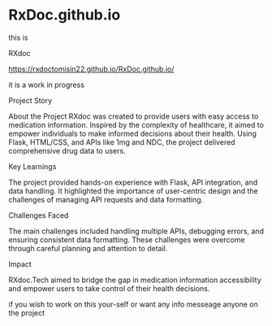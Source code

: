 # RxDoc.github.io

this is 

RXdoc

https://rxdoctomisin22.github.io/RxDoc.github.io/

it is a work in progress


Project Story

About the Project
RXdoc was created to provide users with easy access to medication information. Inspired by the complexity of healthcare, it aimed to empower individuals to make informed decisions about their health. Using Flask, HTML/CSS, and APIs like 1mg and NDC, the project delivered comprehensive drug data to users.

Key Learnings

The project provided hands-on experience with Flask, API integration, and data handling. It highlighted the importance of user-centric design and the challenges of managing API requests and data formatting.

Challenges Faced

The main challenges included handling multiple APIs, debugging errors, and ensuring consistent data formatting. These challenges were overcome through careful planning and attention to detail.

Impact

RXdoc.Tech aimed to bridge the gap in medication information accessibility and empower users to take control of their health decisions.





if you wish to work on this your-self or want any info messeage anyone on the project
